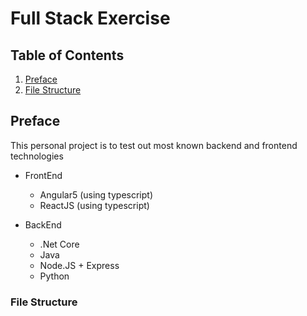 # Full Stack Exercise

## Table of Contents

1. [Preface](preface)
2. [File Structure](file-structure)


## Preface

This personal project is to test out most known backend and frontend technologies

* FrontEnd
    * Angular5 (using typescript)
    * ReactJS (using typescript)

* BackEnd
    * .Net Core
    * Java 
    * Node.JS + Express
    * Python

### File Structure




